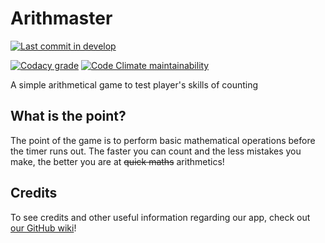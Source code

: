 # Arithmaster

[![Last commit in develop](https://img.shields.io/github/last-commit/kawan-kawan/arithmaster/develop.svg)](https://github.com/kawan-kawan/arithmaster/commits/develop)

[![Codacy grade](https://img.shields.io/codacy/grade/290672dfb9e2400e924596823587b969.svg)](https://www.codacy.com/app/NickKaramoff/arithmaster/dashboard)
[![Code Climate maintainability](https://img.shields.io/codeclimate/maintainability/kawan-kawan/arithmaster.svg)](https://codeclimate.com/github/kawan-kawan/arithmaster)

A simple arithmetical game to test player's skills of counting

## What is the point?

The point of the game is to perform basic mathematical operations before the timer runs out. 
The faster you can count and the less mistakes you make, the better you are at ~~quick maths~~ arithmetics!

## Credits

To see credits and other useful information regarding our app, check out 
[our GitHub wiki](https://github.com/kawan-kawan/arithmaster/wiki)!
